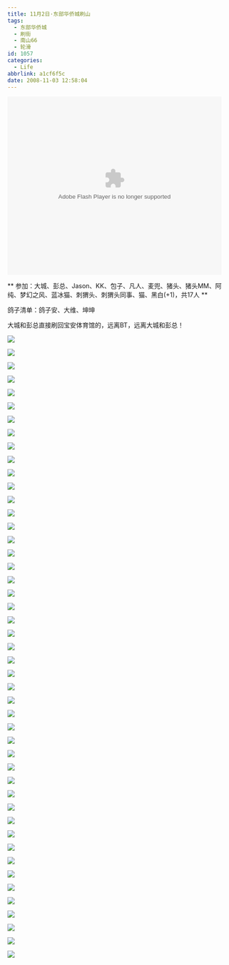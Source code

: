 ```yaml
---
title: 11月2日·东部华侨城刷山
tags:
  - 东部华侨城
  - 刷街
  - 南山66
  - 轮滑
id: 1057
categories:
  - Life
abbrlink: a1cf6f5c
date: 2008-11-03 12:58:04
---
```


<object classid="clsid:D27CDB6E-AE6D-11cf-96B8-444553540000" codebase="http://download.macromedia.com/pub/shockwave/cabs/flash/swflash.cab#version=6,0,29,0" width="480" height="400"><param name="movie" value="http://player.youku.com/player.php/sid/XNTA5NzkxNjA=/v.swf"><param name="quality" value="high"><param name="play" value="true"><embed src="http://player.youku.com/player.php/sid/XNTA5NzkxNjA=/v.swf" quality="high" pluginspage="http://www.macromedia.com/go/getflashplayer" type="application/x-shockwave-flash" width="480" height="400" play="true"></embed></object>

** 参加：大城、彭总、Jason、KK、包子、凡人、麦兜、猪头、猪头MM、阿纯、梦幻之风、蓝冰猫、刺猬头、刺猬头同事、猫、黑白(+1)，共17人 **

鸽子清单：鸽子安、大维、坤坤

大城和彭总直接刷回宝安体育馆的，远离BT，远离大城和彭总！
<!--more-->
![](/images/2008/11/03_03_125804_10474.jpg)

![](/images/2008/11/03_03_125804_0_10475.jpg)

![](/images/2008/11/03_03_125804_1_10476.jpg)

![](/images/2008/11/03_03_125804_2_10477.jpg)

![](/images/2008/11/03_03_125804_3_10478.jpg)

![](/images/2008/11/03_03_125804_4_10479.jpg)

![](/images/2008/11/03_03_125804_5_10480.jpg)

![](/images/2008/11/03_03_125804_6_10481.jpg)

![](/images/2008/11/03_03_125804_7_10482.jpg)

![](/images/2008/11/03_03_125804_8_10483.jpg)

![](/images/2008/11/03_03_125804_9_10484.jpg)

![](/images/2008/11/03_03_125804_10_10485.jpg)

![](/images/2008/11/03_03_125804_11_10486.jpg)

![](/images/2008/11/03_03_125804_12_10487.jpg)

![](/images/2008/11/03_03_125804_13_10488.jpg)

![](/images/2008/11/03_03_125804_14_10489.jpg)

![](/images/2008/11/03_03_125804_15_10490.jpg)

![](/images/2008/11/03_03_125804_16_10491.jpg)

![](/images/2008/11/03_03_125804_17_10492.jpg)

![](/images/2008/11/03_03_125804_18_10493.jpg)

![](/images/2008/11/03_03_125804_19_10494.jpg)

![](/images/2008/11/03_03_125804_20_10495.jpg)

![](/images/2008/11/03_03_125804_21_10496.jpg)

![](/images/2008/11/03_03_125804_22_10497.jpg)

![](/images/2008/11/03_03_125804_23_10498.jpg)

![](/images/2008/11/03_03_125804_24_10499.jpg)

![](/images/2008/11/03_03_125804_25_10500.jpg)

![](/images/2008/11/03_03_125804_26_10501.jpg)

![](/images/2008/11/03_03_125804_27_10502.jpg)

![](/images/2008/11/03_03_125804_28_10503.jpg)

![](/images/2008/11/03_03_125804_29_10504.jpg)

![](/images/2008/11/03_03_125804_30_10505.jpg)

![](/images/2008/11/03_03_125804_31_10506.jpg)

![](/images/2008/11/03_03_125804_32_10507.jpg)

![](/images/2008/11/03_03_125804_33_10508.jpg)

![](/images/2008/11/03_03_125804_34_10509.jpg)

![](/images/2008/11/03_03_125804_35_10510.jpg)

![](/images/2008/11/03_03_125804_36_10511.jpg)

![](/images/2008/11/03_03_125804_37_10512.jpg)

![](/images/2008/11/03_03_125804_38_10513.jpg)

![](/images/2008/11/03_03_125804_39_10514.jpg)

![](/images/2008/11/03_03_125804_40_10515.jpg)

![](/images/2008/11/03_03_125804_41_10516.jpg)

![](/images/2008/11/03_03_125804_42_10517.jpg)

![](/images/2008/11/03_03_125804_43_10518.jpg)

![](/images/2008/11/03_03_125804_44_13392.jpg)

![](/images/2008/11/03_03_125804_45_10520.jpg)